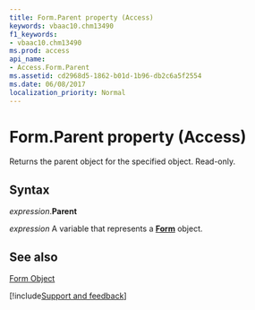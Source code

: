 ```yaml
---
title: Form.Parent property (Access)
keywords: vbaac10.chm13490
f1_keywords:
- vbaac10.chm13490
ms.prod: access
api_name:
- Access.Form.Parent
ms.assetid: cd2968d5-1862-b01d-1b96-db2c6a5f2554
ms.date: 06/08/2017
localization_priority: Normal
---
```



# Form.Parent property (Access)

Returns the parent object for the specified object. Read-only.


## Syntax

_expression_.**Parent**

_expression_ A variable that represents a **[Form](Access.Form.md)** object.


## See also


[Form Object](Access.Form.md)

[!include[Support and feedback](~/includes/feedback-boilerplate.md)]